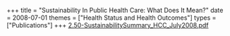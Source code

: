 +++
title = "Sustainability In Public Health Care: What Does It Mean?"
date = 2008-07-01
themes = ["Health Status and Health Outcomes"]
types = ["Publications"]
+++
[2.50-SustainabilitySummary\_HCC\_July2008.pdf](/files/2.50-SustainabilitySummary_HCC_July2008.pdf)
